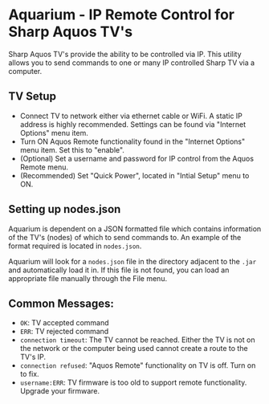# Aquarium - IP Remote Control for Sharp Aquos TV's
Sharp Aquos TV's provide the ability to be controlled via IP.  This utility allows you to send commands to one or many IP controlled Sharp TV via a computer.  

## TV Setup
- Connect TV to network either via ethernet cable or WiFi.  A static IP address is highly recommended.  Settings can be found via "Internet Options" menu item.
- Turn ON Aquos Remote functionality found in the "Internet Options" menu item.  Set this to "enable".
- (Optional) Set a username and password for IP control from the Aquos Remote menu.
- (Recommended) Set "Quick Power", located in "Intial Setup" menu to ON.

## Setting up nodes.json
Aquarium is dependent on a JSON formatted file which contains information of the TV's (nodes) of which to send commands to.  An example of the format required is located in `nodes.json`.  

Aquarium will look for a `nodes.json` file in the directory adjacent to the `.jar` and automatically load it in.  If this file is not found, you can load an appropriate file manually through the File menu.  


## Common Messages:
- `OK`: TV accepted command
- `ERR`: TV rejected command
- `connection timeout`: The TV cannot be reached.  Either the TV is not on the network or the computer being used cannot create a route to the TV's IP.  
- `connection refused`: "Aquos Remote" functionality on TV is off.  Turn on to fix. 
- `username:ERR`: TV firmware is too old to support remote functionality.  Upgrade your firmware.
